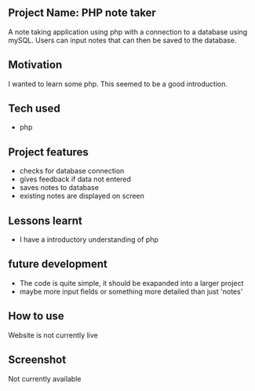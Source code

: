 
## Project Name: PHP note taker
A note taking application using php with a connection to a database using mySQL. Users can input notes that can then be saved to the database.

## Motivation
I wanted to learn some php. This seemed to be a good introduction.

## Tech used
- php

## Project features
- checks for database connection
- gives feedback if data not entered
- saves notes to database  
- existing notes are displayed on screen

## Lessons learnt
- I have a introductory understanding of php

## future development
- The code is quite simple, it should be exapanded into a larger project
- maybe more input fields or something more detailed than just 'notes'

## How to use
Website is not currently live

## Screenshot
Not currently available
